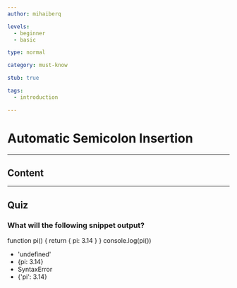 ```yaml
---
author: mihaiberq

levels:
  - beginner
  - basic

type: normal

category: must-know

stub: true

tags:
  - introduction

---
```

# Automatic Semicolon Insertion

---
## Content

---
## Quiz 

### What will the following snippet output?


function pi() {
  return
  {
    pi: 3.14
  }
}
console.log(pi())

* 'undefined'
* {pi: 3.14}
* SyntaxError
* {'pi': 3.14}
 
